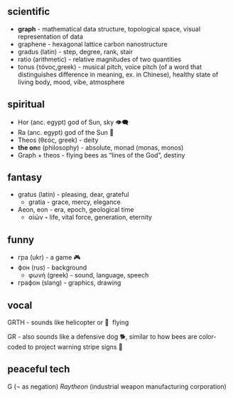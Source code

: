 ## scientific

- **graph** - mathematical data structure, topological space, visual representation of data
- graphene - hexagonal lattice carbon nanostructure
- gradus (latin) - step, degree, rank, stair
- ratio (arithmetic) - relative magnitudes of two quantities
- tonus (τόνος,greek) - musical pitch, voice pitch (of a word that distinguishes difference in meaning, ex. in Chinese), healthy state of living body, mood, vibe, atmosphere

## spiritual

- Hor (anc. egypt) god of Sun, sky 👁️‍🗨️
- Ra (anc. egypt) god of the Sun 🔆
- Theos (θεός, greek) - deity
- **the on**e (philosophy) - absolute, monad (monas, monos)
- Graph + theos - flying bees as “lines of the God”, destiny

## fantasy

- gratus (latin) - pleasing, dear, grateful
    - gratia - grace, mercy, elegance
- Aeon, eon - era, epoch, geological time
    - αἰών **-** life, vital force, generation, eternity

## funny

- гра (ukr) - a game 🎮
- фон (rus) - background
    - φωνή (greek) - sound, language, speech
- графон (slang) - graphics, drawing

## vocal

GRTH - sounds like helicopter or 🐝  flying

GR - also sounds like a defensive dog 🐕, similar to how bees are color-coded to project warning stripe signs 🚧

## peaceful tech

G (¬ as negation) _Raytheon_ (industrial weapon manufacturing corporation)